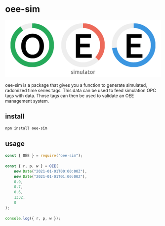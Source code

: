 # oee-sim

![oee-sim-logo](logo.png)

oee-sim is a package that gives you a function to generate simulated, radomized time series tags. This data can be used to feed simulation OPC tags with data. Those tags can then be used to validate an OEE management system.

## install

```
npm install oee-sim
```

## usage

```javascript
const { OEE } = require("oee-sim");

const { r, p, w } = OEE(
    new Date("2021-01-01T00:00:00Z"),
    new Date("2021-01-01T01:00:00Z"),
    0.9,
    0.7,
    0.6,
    1332,
    0
);

console.log({ r, p, w });
```

